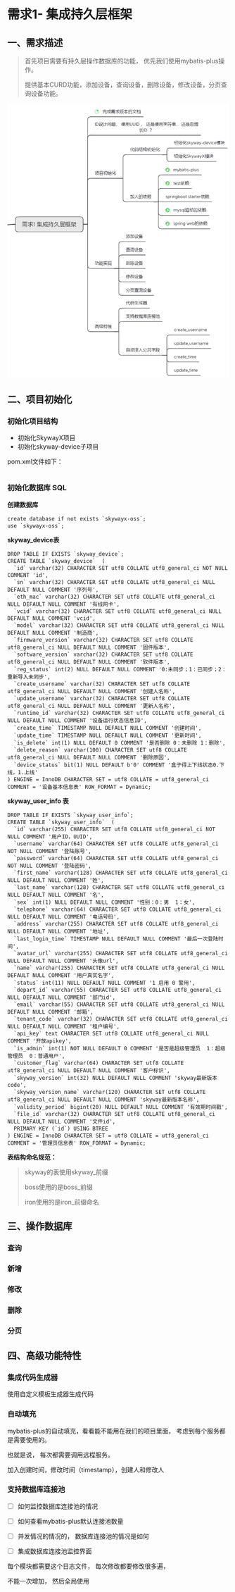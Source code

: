 # 需求1- 集成持久层框架

## 一、需求描述

> 首先项目需要有持久层操作数据库的功能， 优先我们使用mybatis-plus操作。 
>
> 提供基本CURD功能，添加设备，查询设备，删除设备，修改设备，分页查询设备功能。		

![image-20201225174407511](../png/image-20201225174407511.png)

## 二、项目初始化

### 初始化项目结构

- 初始化SkywayX项目
- 初始化skyway-device子项目

pom.xml文件如下：

```

```

### 初始化数据库 SQL 

**创建数据库**

```
create database if not exists `skywayx-oss`;
use `skywayx-oss`;
```

**skyway_device表**

```
DROP TABLE IF EXISTS `skyway_device`;
CREATE TABLE `skyway_device`  (
  `id` varchar(32) CHARACTER SET utf8 COLLATE utf8_general_ci NOT NULL COMMENT 'id',
  `sn` varchar(32) CHARACTER SET utf8 COLLATE utf8_general_ci NULL DEFAULT NULL COMMENT '序列号',
  `eth_mac` varchar(32) CHARACTER SET utf8 COLLATE utf8_general_ci NULL DEFAULT NULL COMMENT '有线网卡',
  `vcid` varchar(32) CHARACTER SET utf8 COLLATE utf8_general_ci NULL DEFAULT NULL COMMENT 'vcid',
  `model` varchar(32) CHARACTER SET utf8 COLLATE utf8_general_ci NULL DEFAULT NULL COMMENT '制造商',
  `firmware_version` varchar(32) CHARACTER SET utf8 COLLATE utf8_general_ci NULL DEFAULT NULL COMMENT '固件版本',
  `software_version` varchar(32) CHARACTER SET utf8 COLLATE utf8_general_ci NULL DEFAULT NULL COMMENT '软件版本',
  `reg_status` int(2) NULL DEFAULT NULL COMMENT '0:未同步；1：已同步；2：重新导入未同步',
  `create_username` varchar(32) CHARACTER SET utf8 COLLATE utf8_general_ci NULL DEFAULT NULL COMMENT '创建人名称',
  `update_username` varchar(32) CHARACTER SET utf8 COLLATE utf8_general_ci NULL DEFAULT NULL COMMENT '更新人名称',
  `runtime_id` varchar(32) CHARACTER SET utf8 COLLATE utf8_general_ci NULL DEFAULT NULL COMMENT '设备运行状态信息ID',
  `create_time` TIMESTAMP NULL DEFAULT NULL COMMENT '创建时间',
  `update_time` TIMESTAMP NULL DEFAULT NULL COMMENT '更新时间',
  `is_delete` int(1) NULL DEFAULT 0 COMMENT '是否删除 0：未删除 1：删除',
  `delete_reason` varchar(100) CHARACTER SET utf8 COLLATE utf8_general_ci NULL DEFAULT NULL COMMENT '删除原因',
  `device_status` bit(1) NULL DEFAULT b'0' COMMENT '盒子得上下线状态0.下线，1.上线'
) ENGINE = InnoDB CHARACTER SET = utf8 COLLATE = utf8_general_ci COMMENT = '设备基本信息表' ROW_FORMAT = Dynamic;

```

**skyway_user_info 表**

```
DROP TABLE IF EXISTS `skyway_user_info`;
CREATE TABLE `skyway_user_info`  (
  `id` varchar(255) CHARACTER SET utf8 COLLATE utf8_general_ci NOT NULL COMMENT '用户ID，UUID',
  `username` varchar(64) CHARACTER SET utf8 COLLATE utf8_general_ci NOT NULL COMMENT '登陆账号',
  `password` varchar(64) CHARACTER SET utf8 COLLATE utf8_general_ci NOT NULL COMMENT '登陆密码',
  `first_name` varchar(128) CHARACTER SET utf8 COLLATE utf8_general_ci NULL DEFAULT NULL COMMENT '姓',
  `last_name` varchar(128) CHARACTER SET utf8 COLLATE utf8_general_ci NULL DEFAULT NULL COMMENT '名',
  `sex` int(1) NULL DEFAULT NULL COMMENT '性别：0：男  1：女',
  `telephone` varchar(64) CHARACTER SET utf8 COLLATE utf8_general_ci NULL DEFAULT NULL COMMENT '电话号码',
  `address` varchar(255) CHARACTER SET utf8 COLLATE utf8_general_ci NULL DEFAULT NULL COMMENT '地址',
  `last_login_time` TIMESTAMP NULL DEFAULT NULL COMMENT '最后一次登陆时间',
  `avatar_url` varchar(255) CHARACTER SET utf8 COLLATE utf8_general_ci NULL DEFAULT NULL COMMENT '头像url',
  `name` varchar(255) CHARACTER SET utf8 COLLATE utf8_general_ci NULL DEFAULT NULL COMMENT '用户真实名字',
  `status` int(11) NULL DEFAULT NULL COMMENT '1 启用 0 警用',
  `depart_id` varchar(55) CHARACTER SET utf8 COLLATE utf8_general_ci NULL DEFAULT NULL COMMENT '部门id',
  `email` varchar(55) CHARACTER SET utf8 COLLATE utf8_general_ci NULL DEFAULT NULL COMMENT '邮箱',
  `tenant_code` varchar(32) CHARACTER SET utf8 COLLATE utf8_general_ci NULL DEFAULT NULL COMMENT '租户编号',
  `api_key` text CHARACTER SET utf8 COLLATE utf8_general_ci NULL COMMENT '开放apikey',
  `is_admin` int(1) NOT NULL DEFAULT 0 COMMENT '是否是超级管理员  1：超级管理员  0：普通用户',
  `customer_flag` varchar(64) CHARACTER SET utf8 COLLATE utf8_general_ci NULL DEFAULT NULL COMMENT '客户标识',
  `skyway_version` int(32) NULL DEFAULT NULL COMMENT 'skyway最新版本code',
  `skyway_version_name` varchar(120) CHARACTER SET utf8 COLLATE utf8_general_ci NULL DEFAULT NULL COMMENT 'skyway最新版本名称',
  `validity_period` bigint(20) NULL DEFAULT NULL COMMENT '有效期时间戳',
  `file_id` varchar(32) CHARACTER SET utf8 COLLATE utf8_general_ci NULL DEFAULT NULL COMMENT '文件id',
  PRIMARY KEY (`id`) USING BTREE
) ENGINE = InnoDB CHARACTER SET = utf8 COLLATE = utf8_general_ci COMMENT = '管理员信息表' ROW_FORMAT = Dynamic;

```

**表结构命名规范：**

> skyway的表使用skyway_前缀
>
> boss使用的是boss_前缀
>
> iron使用的是iron_前缀命名

## 三、操作数据库

### 查询

### 新增

### 修改

### 删除

### 分页



## 四、高级功能特性 

### 集成代码生成器

使用自定义模板生成器生成代码

### 自动填充

mybatis-plus的自动填充，看看能不能用在我们的项目里面， 考虑到每个服务都是需要使用的。

也就是说， 每次都需要调用远程服务。

加入创建时间，修改时间（timestamp），创建人和修改人 

### 支持数据库连接池

- [ ] 如何监控数据库连接池的情况

- [ ] 如何查看mybatis-plus默认连接池数量

- [ ] 并发情况的情况的， 数据库连接池的情况是如何

- [ ] 集成数据库连接池监控界面

  

每个模块都需要这个日志文件， 每次修改都要修改很多遍，

不能一次增加， 然后全局使用



## 

